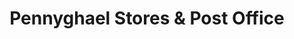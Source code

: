---
title: "Pennyghael Stores & Post Office"
url: /pennyghael/pennyghael-stores-and-post-office/
shop: convenience
---